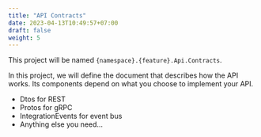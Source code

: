 ```yaml
---
title: "API Contracts"
date: 2023-04-13T10:49:57+07:00
draft: false
weight: 5
---
```


This project will be named `{namespace}.{feature}.Api.Contracts`.

In this project, we will define the document that describes how the API works. Its components depend on what you choose to implement your API.
- Dtos for REST
- Protos for gRPC
- IntegrationEvents for event bus
- Anything else you need...

